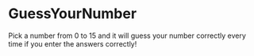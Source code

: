 # GuessYourNumber
Pick a number from 0 to 15 and it will guess your number correctly every time if you enter the answers correctly!
